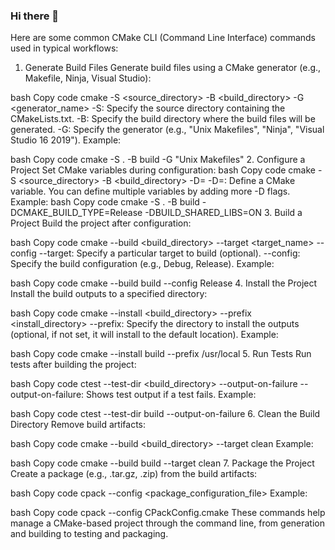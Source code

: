 ### Hi there 👋



Here are some common CMake CLI (Command Line Interface) commands used in typical workflows:

1. Generate Build Files
Generate build files using a CMake generator (e.g., Makefile, Ninja, Visual Studio):

bash
Copy code
cmake -S <source_directory> -B <build_directory> -G <generator_name>
-S: Specify the source directory containing the CMakeLists.txt.
-B: Specify the build directory where the build files will be generated.
-G: Specify the generator (e.g., "Unix Makefiles", "Ninja", "Visual Studio 16 2019").
Example:

bash
Copy code
cmake -S . -B build -G "Unix Makefiles"
2. Configure a Project
Set CMake variables during configuration:
bash
Copy code
cmake -S <source_directory> -B <build_directory> -D<variable>=<value>
-D<variable>=<value>: Define a CMake variable. You can define multiple variables by adding more -D flags.
Example:
bash
Copy code
cmake -S . -B build -DCMAKE_BUILD_TYPE=Release -DBUILD_SHARED_LIBS=ON
3. Build a Project
Build the project after configuration:

bash
Copy code
cmake --build <build_directory> --target <target_name> --config <configuration>
--target: Specify a particular target to build (optional).
--config: Specify the build configuration (e.g., Debug, Release).
Example:

bash
Copy code
cmake --build build --config Release
4. Install the Project
Install the build outputs to a specified directory:

bash
Copy code
cmake --install <build_directory> --prefix <install_directory>
--prefix: Specify the directory to install the outputs (optional, if not set, it will install to the default location).
Example:

bash
Copy code
cmake --install build --prefix /usr/local
5. Run Tests
Run tests after building the project:

bash
Copy code
ctest --test-dir <build_directory> --output-on-failure
--output-on-failure: Shows test output if a test fails.
Example:

bash
Copy code
ctest --test-dir build --output-on-failure
6. Clean the Build Directory
Remove build artifacts:

bash
Copy code
cmake --build <build_directory> --target clean
Example:

bash
Copy code
cmake --build build --target clean
7. Package the Project
Create a package (e.g., .tar.gz, .zip) from the build artifacts:

bash
Copy code
cpack --config <package_configuration_file>
Example:

bash
Copy code
cpack --config CPackConfig.cmake
These commands help manage a CMake-based project through the command line, from generation and building to testing and packaging.

<!--
**Harikrish-rrk/Harikrish-rrk** is a ✨ _special_ ✨ repository because its `README.md` (this file) appears on your GitHub profile.

Here are some ideas to get you started:

- 🔭 I’m currently working on ...
- 🌱 I’m currently learning ...
- 👯 I’m looking to collaborate on ...
- 🤔 I’m looking for help with ...
- 💬 Ask me about ...
- 📫 How to reach me: ...
- 😄 Pronouns: ...
- ⚡ Fun fact: ...
-->
